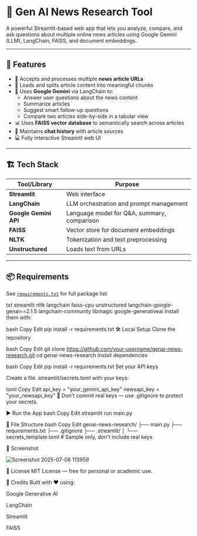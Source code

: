 # 🧠 Gen AI News Research Tool

A powerful Streamlit-based web app that lets you analyze, compare, and ask questions about multiple online news articles using Google Gemini (LLM), LangChain, FAISS, and document embeddings.

---

## 🚀 Features

- 🔗 Accepts and processes multiple **news article URLs**
- 📄 Loads and splits article content into meaningful chunks
- 🧠 Uses **Google Gemini** via LangChain to:
  - Answer user questions about the news content
  - Summarize articles
  - Suggest smart follow-up questions
  - Compare two articles side-by-side in a tabular view
- 📊 Uses **FAISS vector database** to semantically search across articles
- 🔁 Maintains **chat history** with article sources
- 💻 Fully interactive Streamlit web UI

---

## 🏗️ Tech Stack

| Tool/Library              | Purpose                                        |
|--------------------------|------------------------------------------------|
| **Streamlit**            | Web interface                                  |
| **LangChain**            | LLM orchestration and prompt management        |
| **Google Gemini API**    | Language model for Q&A, summary, comparison    |
| **FAISS**                | Vector store for document embeddings           |
| **NLTK**                 | Tokenization and text preprocessing            |
| **Unstructured**         | Loads text from URLs                           |

---

## 📦 Requirements

See [`requirements.txt`](./requirements.txt) for full package list:

txt
streamlit
nltk
langchain
faiss-cpu
unstructured
langchain-google-genai==2.1.5
langchain-community
libmagic
google-generativeai
Install them with:

bash
Copy
Edit
pip install -r requirements.txt
🛠️ Local Setup
Clone the repository

bash
Copy
Edit
git clone https://github.com/your-username/genai-news-research.git
cd genai-news-research
Install dependencies

bash
Copy
Edit
pip install -r requirements.txt
Set your API keys

Create a file .streamlit/secrets.toml with your keys:

toml
Copy
Edit
api_key = "your_gemini_api_key"
newsapi_key = "your_newsapi_key"
🔐 Don't commit real keys — use .gitignore to protect your secrets.

▶️ Run the App
bash
Copy
Edit
streamlit run main.py

📁 File Structure
bash
Copy
Edit
genai-news-research/
├── main.py
├── requirements.txt
├── .gitignore
├── .streamlit/
│   └── secrets_template.toml  # Sample only, don't include real keys


📸 Screenshot

![Screenshot 2025-07-08 113959](https://github.com/user-attachments/assets/445cef15-9288-48dd-8817-c18be7188e99)

📜 License
MIT License — free for personal or academic use.

🙌 Credits
Built with ❤️ using:

Google Generative AI

LangChain

Streamlit

FAISS
